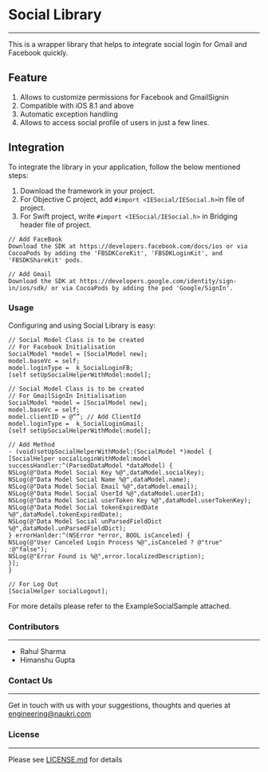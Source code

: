 # Social Library
***
This is a wrapper library that helps to integrate social login for Gmail and Facebook quickly.

## Feature
1. Allows to customize permissions for Facebook and GmailSignin
2. Compatible with iOS 8.1 and above
3. Automatic exception handling
4. Allows to access social profile of users in just a few lines.

## Integration
To integrate the library in your application, follow the below mentioned steps:
1. Download the framework in your project.
2. For Objective C project, add `#import <IESocial/IESocial.h>`in file of project.
3. For Swift project, write `#import <IESocial/IESocial.h>` in Bridging header file of project.
```
// Add FaceBook
Download the SDK at https://developers.facebook.com/docs/ios or via CocoaPods by adding the 'FBSDKCoreKit', 'FBSDKLoginKit', and  'FBSDKShareKit' pods.
```
``` Gmail
// Add Gmail
Download the SDK at https://developers.google.com/identity/sign-in/ios/sdk/ or via CocoaPods by adding the pod 'Google/SignIn'.
```
### Usage
Configuring  and using Social Library is easy:
```
// Social Model Class is to be created
// For Facebook Initialisation
SocialModel *model = [SocialModel new];
model.baseVc = self;
model.loginType =  k_SocialLoginFB;
[self setUpSocialHelperWithModel:model];
```

```
// Social Model Class is to be created
// For GmailSignIn Initialisation
SocialModel *model = [SocialModel new];
model.baseVc = self;
model.clientID = @“”; // Add ClientId
model.loginType =  k_SocialLoginGmail;
[self setUpSocialHelperWithModel:model];
```

```
// Add Method
- (void)setUpSocialHelperWithModel:(SocialModel *)model {
[SocialHelper socialLoginWithModel:model successHandler:^(ParsedDataModel *dataModel) {
NSLog(@"Data Model Social Key %@",dataModel.socialKey);
NSLog(@"Data Model Social Name %@",dataModel.name);
NSLog(@"Data Model Social Email %@",dataModel.email);
NSLog(@"Data Model Social UserId %@",dataModel.userId);
NSLog(@"Data Model Social userToken Key %@",dataModel.userTokenKey);
NSLog(@"Data Model Social tokenExpiredDate %@",dataModel.tokenExpiredDate);
NSLog(@"Data Model Social unParsedFieldDict %@",dataModel.unParsedFieldDict);
} errorHanlder:^(NSError *error, BOOL isCanceled) {
NSLog(@"User Canceled Login Process %@",isCanceled ? @"true" :@"false");
NSLog(@"Error Found is %@",error.localizedDescription);
}];
}
```
```
// For Log Out
[SocialHelper socialLogout];
```

For more details please refer to the ExampleSocialSample attached.

### Contributors
***
* Rahul Sharma
* Himanshu Gupta

### Contact Us
***
Get in touch with us with your suggestions, thoughts and queries at engineering@naukri.com

### License
***
Please see [LICENSE.md](LICENSE.md) for details
